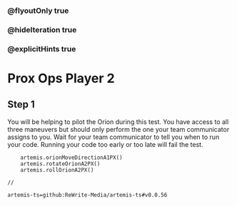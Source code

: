 ### @flyoutOnly true
### @hideIteration true
### @explicitHints true

# Prox Ops Player 2

## Step 1
You will be helping to pilot the Orion during this test. You have access to all three maneuvers but should only perform the one your team communicator assigns to you. Wait for your team communicator to tell you when to run your code. Running your code too early or too late will fail the test.

```ghost
    artemis.orionMoveDirectionA1PX()
    artemis.rotateOrionA2PX()
    artemis.rollOrionA2PX()
```
```template
//
```

```package
artemis-ts=github:ReWrite-Media/artemis-ts#v0.0.56
```